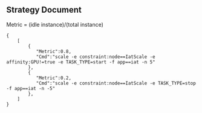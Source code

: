 ## Strategy Document
Metric = (idle instance)/(total instance)
```
{
    [
        {
           "Metric":0.8,
           "Cmd":"scale -e constraint:node==IatScale -e affinity:GPU!=true -e TASK_TYPE=start -f app==iat -n 5"
        },
        {
           "Metric":0.2,
           "Cmd":"scale -e constraint:node==IatScale -e TASK_TYPE=stop -f app==iat -n -5"
        },
    ]
}
```
